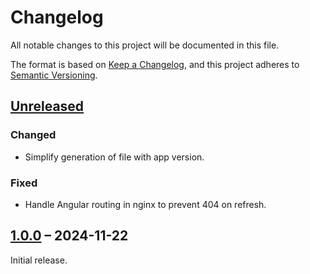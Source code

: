 # Changelog

All notable changes to this project will be documented in this file.

The format is based on [Keep a Changelog](https://keepachangelog.com/), and this project adheres to [Semantic Versioning](https://semver.org/spec/v2.0.0.html).



## [Unreleased]

### Changed

- Simplify generation of file with app version.

### Fixed

- Handle Angular routing in nginx to prevent 404 on refresh.



## [1.0.0] – 2024-11-22

Initial release.



[unreleased]: https://github.com/slsfi/digital-edition-cms-vincent/compare/1.0.0...HEAD
[1.0.0]: https://github.com/slsfi/digital-edition-cms-vincent/releases/tag/1.0.0
